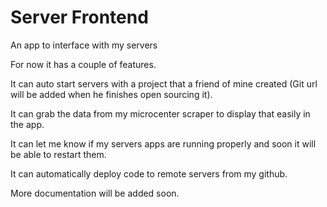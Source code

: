 # Server Frontend

An app to interface with my servers

For now it has a couple of features. 

It can auto start servers with a project that a friend of mine created (Git url will be added when he finishes open sourcing it).

It can grab the data from my microcenter scraper to display that easily in the app.

It can let me know if my servers apps are running properly and soon it will be able to restart them.

It can automatically deploy code to remote servers from my github.

More documentation will be added soon.